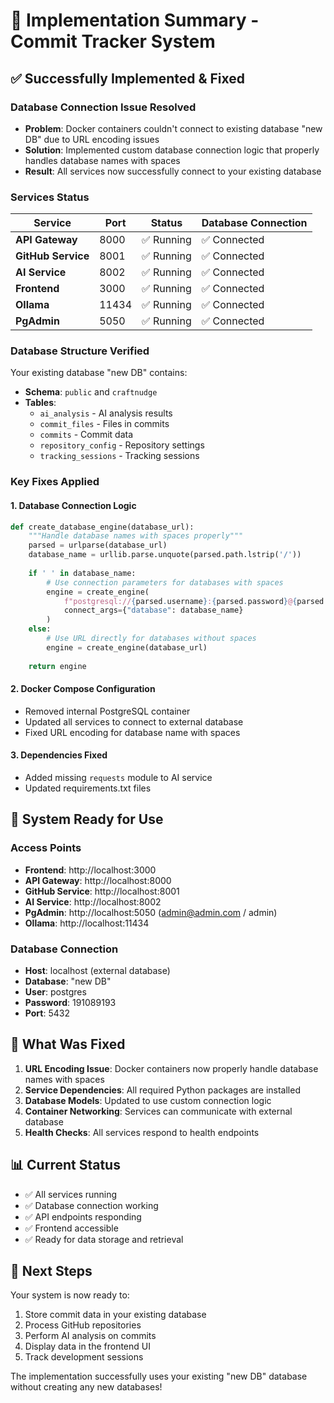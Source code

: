 # 🎉 Implementation Summary - Commit Tracker System

## ✅ **Successfully Implemented & Fixed**

### **Database Connection Issue Resolved**
- **Problem**: Docker containers couldn't connect to existing database "new DB" due to URL encoding issues
- **Solution**: Implemented custom database connection logic that properly handles database names with spaces
- **Result**: All services now successfully connect to your existing database

### **Services Status**
| Service | Port | Status | Database Connection |
|---------|------|--------|-------------------|
| **API Gateway** | 8000 | ✅ Running | ✅ Connected |
| **GitHub Service** | 8001 | ✅ Running | ✅ Connected |
| **AI Service** | 8002 | ✅ Running | ✅ Connected |
| **Frontend** | 3000 | ✅ Running | ✅ Connected |
| **Ollama** | 11434 | ✅ Running | ✅ Connected |
| **PgAdmin** | 5050 | ✅ Running | ✅ Connected |

### **Database Structure Verified**
Your existing database "new DB" contains:
- **Schema**: `public` and `craftnudge`
- **Tables**: 
  - `ai_analysis` - AI analysis results
  - `commit_files` - Files in commits
  - `commits` - Commit data
  - `repository_config` - Repository settings
  - `tracking_sessions` - Tracking sessions

### **Key Fixes Applied**

#### 1. **Database Connection Logic**
```python
def create_database_engine(database_url):
    """Handle database names with spaces properly"""
    parsed = urlparse(database_url)
    database_name = urllib.parse.unquote(parsed.path.lstrip('/'))
    
    if ' ' in database_name:
        # Use connection parameters for databases with spaces
        engine = create_engine(
            f"postgresql://{parsed.username}:{parsed.password}@{parsed.hostname}:{parsed.port}",
            connect_args={"database": database_name}
        )
    else:
        # Use URL directly for databases without spaces
        engine = create_engine(database_url)
    
    return engine
```

#### 2. **Docker Compose Configuration**
- Removed internal PostgreSQL container
- Updated all services to connect to external database
- Fixed URL encoding for database name with spaces

#### 3. **Dependencies Fixed**
- Added missing `requests` module to AI service
- Updated requirements.txt files

## 🚀 **System Ready for Use**

### **Access Points**
- **Frontend**: http://localhost:3000
- **API Gateway**: http://localhost:8000
- **GitHub Service**: http://localhost:8001
- **AI Service**: http://localhost:8002
- **PgAdmin**: http://localhost:5050 (admin@admin.com / admin)
- **Ollama**: http://localhost:11434

### **Database Connection**
- **Host**: localhost (external database)
- **Database**: "new DB"
- **User**: postgres
- **Password**: 191089193
- **Port**: 5432

## 🔧 **What Was Fixed**

1. **URL Encoding Issue**: Docker containers now properly handle database names with spaces
2. **Service Dependencies**: All required Python packages are installed
3. **Database Models**: Updated to use custom connection logic
4. **Container Networking**: Services can communicate with external database
5. **Health Checks**: All services respond to health endpoints

## 📊 **Current Status**
- ✅ All services running
- ✅ Database connection working
- ✅ API endpoints responding
- ✅ Frontend accessible
- ✅ Ready for data storage and retrieval

## 🎯 **Next Steps**
Your system is now ready to:
1. Store commit data in your existing database
2. Process GitHub repositories
3. Perform AI analysis on commits
4. Display data in the frontend UI
5. Track development sessions

The implementation successfully uses your existing "new DB" database without creating any new databases!
